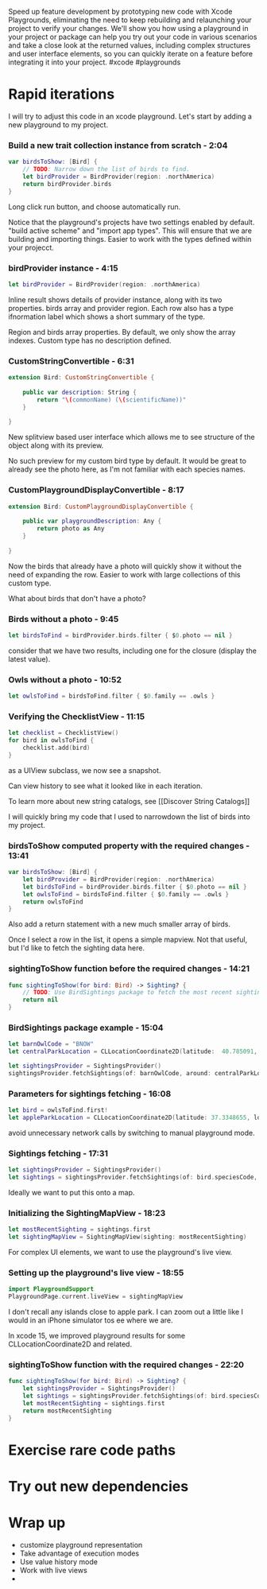 Speed up feature development by prototyping new code with Xcode Playgrounds, eliminating the need to keep rebuilding and relaunching your project to verify your changes. We'll show you how using a playground in your project or package can help you try out your code in various scenarios and take a close look at the returned values, including complex structures and user interface elements, so you can quickly iterate on a feature before integrating it into your project.
#xcode #playgrounds 

# Rapid iterations
I will try to adjust this code in an xcode playground.  Let's start by adding a new playground to my project.

### Build a new trait collection instance from scratch - 2:04
```swift
var birdsToShow: [Bird] {
    // TODO: Narrow down the list of birds to find.
    let birdProvider = BirdProvider(region: .northAmerica)
    return birdProvider.birds
}
```

Long click run button, and choose automatically run.

Notice that the playground's projects have two settings enabled by default.  "build active scheme" and "import app types".  This will ensure that we are building and importing things.  Easier to work with the types defined within your projecct.

### birdProvider instance - 4:15
```swift
let birdProvider = BirdProvider(region: .northAmerica)
```

Inline result shows details of provider instance, along with its two properties.  birds array and provider region.  Each row also has a type ifnormation label which shows a short summary of the type.

Region and birds array properties.  By default, we only show the array indexes.  Custom type has no description defined.


### CustomStringConvertible - 6:31
```swift
extension Bird: CustomStringConvertible {
    
    public var description: String {
        return "\(commonName) (\(scientificName))"
    }
    
}
```

New splitview based user interface which allows me to see structure of the object along with its preview.

No such preview for my custom bird type by default.  It would be great to already see the photo here, as I'm not familiar with each species names.

### CustomPlaygroundDisplayConvertible - 8:17
```swift
extension Bird: CustomPlaygroundDisplayConvertible {
    
    public var playgroundDescription: Any {
        return photo as Any
    }
    
}
```

Now the birds that already have a photo will quickly show it without the need of expanding the row.  Easier to work with large collections of this custom type.

What about birds that don't have a photo?

### Birds without a photo - 9:45
```swift
let birdsToFind = birdProvider.birds.filter { $0.photo == nil }
```

consider that we have two results, including one for the closure (display the latest value).

### Owls without a photo - 10:52
```swift
let owlsToFind = birdsToFind.filter { $0.family == .owls }
```


### Verifying the ChecklistView - 11:15
```swift
let checklist = ChecklistView()
for bird in owlsToFind {
    checklist.add(bird)
}
```

as a UIView subclass, we now see a snapshot.

Can view history to see what it looked like in each iteration.

To learn more about new string catalogs, see [[Discover String Catalogs]]

I will quickly bring my code that I used to narrowdown the list of birds into my project.

### birdsToShow computed property with the required changes - 13:41
```swift
var birdsToShow: [Bird] {
    let birdProvider = BirdProvider(region: .northAmerica)
    let birdsToFind = birdProvider.birds.filter { $0.photo == nil }
    let owlsToFind = birdsToFind.filter { $0.family == .owls }
    return owlsToFind
}
```


Also add a return statement with a new much smaller array of birds.

Once I select a row in the list, it opens a simple mapview.  Not that useful, but I'd like to fetch the sighting data here.

### sightingToShow function before the required changes - 14:21
```swift
func sightingToShow(for bird: Bird) -> Sighting? {
    // TODO: Use BirdSightings package to fetch the most recent sighting.
    return nil
}
```

### BirdSightings package example - 15:04
```swift
let barnOwlCode = "BNOW"
let centralParkLocation = CLLocationCoordinate2D(latitude:  40.785091, longitude: -73.968285)

let sightingsProvider = SightingsProvider()
sightingsProvider.fetchSightings(of: barnOwlCode, around: centralParkLocation)
```
### Parameters for sightings fetching - 16:08
```swift
let bird = owlsToFind.first!
let appleParkLocation = CLLocationCoordinate2D(latitude: 37.3348655, longitude: 122.0089409)
```

avoid unnecessary network calls by switching to manual playground mode.


### Sightings fetching - 17:31
```swift
let sightingsProvider = SightingsProvider()
let sightings = sightingsProvider.fetchSightings(of: bird.speciesCode, around: appleParkLocation)
```

Ideally we want to put this onto a map.

### Initializing the SightingMapView - 18:23
```swift
let mostRecentSighting = sightings.first
let sightingMapView = SightingMapView(sighting: mostRecentSighting)
```

For complex UI elements, we want to use the playground's live view.
### Setting up the playground's live view - 18:55
```swift
import PlaygroundSupport
PlaygroundPage.current.liveView = sightingMapView
```

I don't recall any islands close to apple park.  I can zoom out a little like I would in an iPhone simulator tos ee where we are.

In xcode 15, we improved playground results for some CLLocationCoordinate2D and related.

### sightingToShow function with the required changes - 22:20
```swift
func sightingToShow(for bird: Bird) -> Sighting? {
    let sightingsProvider = SightingsProvider()
    let sightings = sightingsProvider.fetchSightings(of: bird.speciesCode, around: lastCurrentLocation)
    let mostRecentSighting = sightings.first
    return mostRecentSighting
}
```



# Exercise rare code paths
# Try out new dependencies

# Wrap up
* customize playground representation
* Take advantage of execution modes
* Use value history mode
* Work with live views
* 